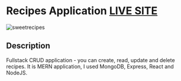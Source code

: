 # Recipes Application [LIVE SITE](https://recipe-crud-app.netlify.app/)

![sweetrecipes](https://user-images.githubusercontent.com/93607858/160183352-84b000ff-f538-4583-9ea3-de80aeb7eac7.png)

## Description

Fullstack CRUD application - you can create, read, update and delete recipes. It is MERN application, I used MongoDB, Express, React and NodeJS. 
